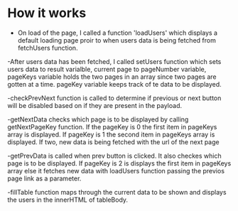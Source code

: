 # How it works

- On load of the page, I called a function 'loadUsers' which displays a default loading page proir to when users data is being fetched from fetchUsers function.

-After users data has been fetched, I called setUsers function which sets users data to result varialble, current page to pageNumber variable, pageKeys variable holds the two pages in an array since two pages are gotten at a time. pageKey variable keeps track of te data to be displayed.

-checkPrevNext function is called to determine if previous or next button will be disabled based on if they are present in the payload.

-getNextData checks which page is to be displayed by calling getNextPageKey function. If the pageKey is 0 the first item in pageKeys array is displayed. If pageKey is 1 the second item in pageKeys array is displayed. If two, new data is being fetched with the url of the next page

-getPrevData is called when prev button is clicked. It also checkes which page is to be displayed. If pageKey is 2 is displays the first item in pageKeys array else it fetches new data with loadUsers function passing the previos page link as a parameter.

-fillTable function maps through the current data to be shown and displays the users in the innerHTML of tableBody.
